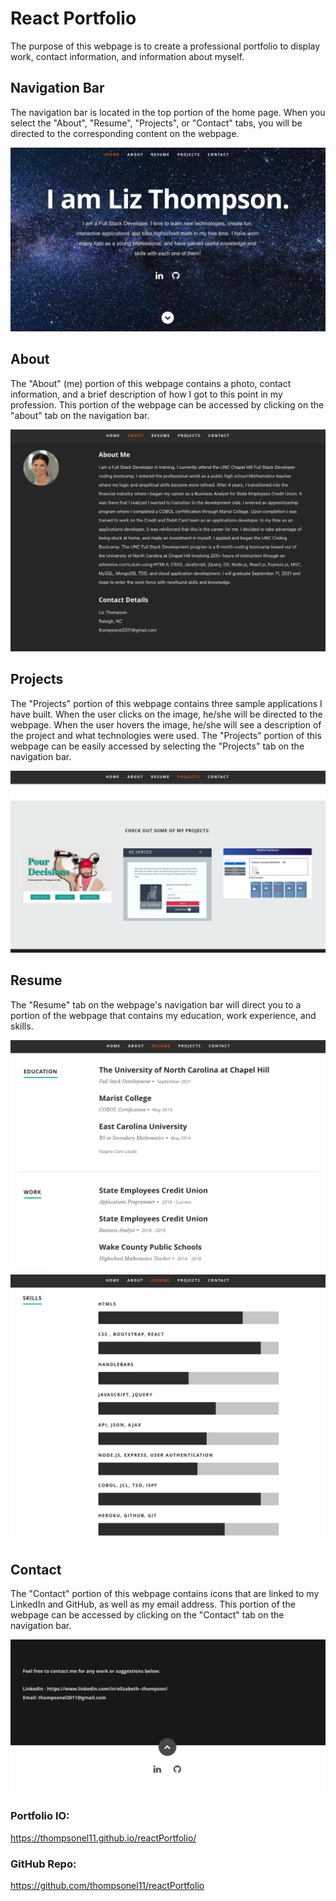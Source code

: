 # React Portfolio

The purpose of this webpage is to create a professional portfolio to display work, contact information, and information about myself. 

## Navigation Bar

The navigation bar is located in the top portion of the home page. When you select the "About", "Resume", "Projects", or "Contact" tabs, you will be directed to the corresponding content on the webpage.   

![](public/images/Home.png)

## About

The "About" (me) portion of this webpage contains a photo, contact information, and a brief description of how I got to this point in my profession. This portion of the webpage can be accessed by clicking on the "about" tab on the navigation bar.

![](public/images/About.png)

## Projects

The "Projects" portion of this webpage contains three sample applications I have built. When the user clicks on the image, he/she will be directed to the webpage. When the user hovers the image, he/she will see a description of the project and what technologies were used. The "Projects" portion of this webpage can be easily accessed by selecting the "Projects" tab on the navigation bar. 

![](public/images/Projects.png)

## Resume

The "Resume" tab on the webpage's navigation bar will direct you to a portion of the webpage that contains my education, work experience, and skills. 

![](public/images/resume1.png)
![](public/images/resume2.png)

## Contact 

The "Contact" portion of this webpage contains icons that are linked to my LinkedIn and GitHub, as well as my email address.  This portion of the webpage can be accessed by clicking on the "Contact" tab on the navigation bar. 

![](public/images/contact.png)

### Portfolio IO: 
 https://thompsonel11.github.io/reactPortfolio/

### GitHub Repo: 
https://github.com/thompsonel11/reactPortfolio

